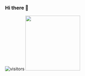 ### Hi there 👋

<!--
**Gaurav972001/Gaurav972001** is a ✨ _special_ ✨ repository because its `README.md` (this file) appears on your GitHub profile.

Here are some ideas to get you started:

- 🔭 I’m currently working on ...
- 🌱 I’m currently learning ...
- 👯 I’m looking to collaborate on ...
- 🤔 I’m looking for help with ...
- 💬 Ask me about ...
- 📫 How to reach me: ...
- 😄 Pronouns: ...
- ⚡ Fun fact: ...
-->
![visitors](https://visitor-badge.glitch.me/badge?page_id=${Gaurav972001})
<img height="180em" src="https://github-readme-stats.vercel.app/api?username=Gaurav972001&show_icons=true&hide_border=true&&count_private=true&include_all_commits=true" />
